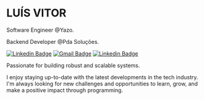 # LUÍS VITOR
 
Software Engineer @Yazo.

Backend Developer @Pda Soluções.

[![Linkedin Badge](https://img.shields.io/badge/-LinkedIn-239bf7?style=flat-square&labelColor=239bf7&logo=Linkedin&logoColor=white&link=https://www.linkedin.com/in/luis-vt/)](https://www.linkedin.com/in/luis-vt/)
[![Gmail Badge](https://img.shields.io/badge/-luis.sg.vitor@gmail.com-239bf7?style=flat-square&logo=Gmail&logoColor=white&link=mailto:luis.sg.vitor@gmail.com)](mailto:luis.sg.vitor@gmail.com)
[![Linkedin Badge](https://img.shields.io/badge/Telegram-239bf7?style=flat-square&logo=telegram&logoColor=white)](https://t.me/siuxps)

Passionate for building robust and scalable systems.

I enjoy staying up-to-date with the latest developments in the tech industry. I'm always looking for new challenges and opportunities to learn, grow, and make a positive impact through programming.
 
 	
